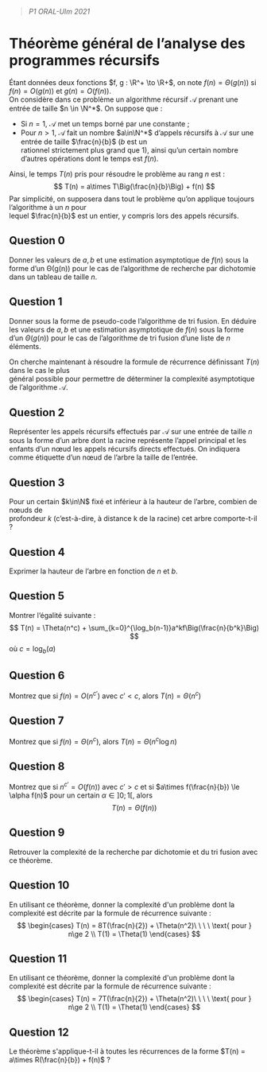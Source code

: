 > *P1 ORAL-Ulm 2021*

# Théorème général de l’analyse des programmes récursifs
Étant données deux fonctions $f, g : \R^+ \to \R+$, on note $f (n) = \Theta(g(n))$ si $f(n) = O(g(n))$ et $g(n) = O(f(n))$.  
On considère dans ce problème un algorithme récursif $\mathcal{A}$ prenant une entrée de taille $n \in \N^*$. On suppose que :
 - Si $n = 1$,  $\mathcal{A}$ met un temps borné par une constante ;  
 - Pour $n > 1$, $\mathcal{A}$ fait un nombre $a\in\N^*$ d’appels récursifs à $\mathcal{A}$ sur une entrée de taille $\frac{n}{b}$ ($b$ est un  
rationnel strictement plus grand que 1), ainsi qu’un certain nombre d’autres opérations dont le temps est $f (n)$.

Ainsi, le temps $T(n)$ pris pour résoudre le problème au rang $n$ est :
$$
T(n) = a\times T\Big(\frac{n}{b}\Big) + f(n)
$$
Par simplicité, on supposera dans tout le problème qu’on applique toujours l’algorithme à un $n$ pour  
lequel $\frac{n}{b}$ est un entier, y compris lors des appels récursifs.
## Question 0
Donner les valeurs de $a, b$ et une estimation asymptotique de $f(n)$ sous la forme d’un Θ(g(n)) pour le cas de l’algorithme de recherche par dichotomie dans un tableau de taille $n$.
## Question 1
Donner sous la forme de pseudo-code l’algorithme de tri fusion.
En déduire les valeurs de $a, b$ et une estimation asymptotique de $f(n)$ sous la forme d’un $Θ(g(n))$ pour le cas de l’algorithme de tri fusion d’une liste de $n$ éléments.

On cherche maintenant à résoudre la formule de récurrence définissant $T(n)$ dans le cas le plus  
général possible pour permettre de déterminer la complexité asymptotique de l’algorithme $\mathcal{A}$.
## Question 2
Représenter les appels récursifs effectués par $\mathcal{A}$ sur une entrée de taille $n$ sous la forme d’un arbre dont la racine représente l’appel principal et les enfants d’un nœud les appels récursifs directs effectués.
On indiquera comme étiquette d’un nœud de l’arbre la taille de l’entrée.

## Question 3
Pour un certain $k\in\N$ fixé et inférieur à la hauteur de l’arbre, combien de nœuds de  
profondeur $k$ (c’est-à-dire, à distance  k  de la racine) cet arbre comporte-t-il ?

## Question 4
Exprimer la hauteur de l’arbre en fonction de $n$ et $b$.

## Question 5
Montrer l’égalité suivante :
$$
T(n) = \Theta(n^c) + \sum_{k=0}^{\log_b(n-1)}a^kf\Big(\frac{n}{b^k}\Big)
$$
où $c = \log_b(a)$

## Question 6

Montrez que si $f(n) = O(n^{c'})$ avec $c' < c$, alors $T(n) = \Theta(n ^c)$

## Question 7

Montrez que si $f(n) = \Theta(n^c)$, alors $T(n) = \Theta(n ^c\log n)$

## Question 8

Montrez que si $n^{c'}=O(f(n))$ avec $c'>c$ et si $a\times f(\frac{n}{b}) \le \alpha f(n)$ pour un certain $\alpha\in ]0;1[$, alors $$T(n) = \Theta(f(n))$$

## Question 9
Retrouver la complexité de la recherche par dichotomie et du tri fusion avec ce théorème.

## Question 10
En utilisant ce théorème, donner la complexité d'un problème dont la complexité est décrite par la formule de récurrence suivante :
$$
\begin{cases}
T(n) = 8T(\frac{n}{2}) + \Theta(n^2)\ \ \ \ \text{ pour } n\ge 2  \\
T(1) = \Theta(1)
\end{cases}
$$

## Question 11
En utilisant ce théorème, donner la complexité d'un problème dont la complexité est décrite par la formule de récurrence suivante :
$$
\begin{cases}
T(n) = 7T(\frac{n}{2}) + \Theta(n^2)\ \ \ \ \text{ pour } n\ge 2  \\
T(1) = \Theta(1)
\end{cases}
$$
## Question 12
Le théorème s'applique-t-il à toutes les récurrences de la forme $T(n) = a\times R(\frac{n}{b}) + f(n)$ ?
<!--stackedit_data:
eyJoaXN0b3J5IjpbLTk3MDAwNTUyLDczOTc3NDA5NCwtMTc1OT
EzMDgwN119
-->